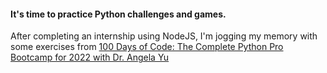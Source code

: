 #### It's time to practice Python challenges and games. 
After completing an internship using NodeJS, I'm jogging my memory with some exercises from 
[100 Days of Code: The Complete Python Pro Bootcamp for 2022 with Dr. Angela Yu](https://www.udemy.com/course/100-days-of-code/?utm_source=adwords&utm_medium=udemyads&utm_campaign=Python_v.PROF_la.EN_cc.US_ti.7380&utm_content=deal4584&utm_term=_._ag_78513466559_._ad_532070164200_._kw__._de_c_._dm__._pl__._ti_dsa-774930046209_._li_9023220_._pd__._&matchtype=&gclid=CjwKCAiAgbiQBhAHEiwAuQ6BknjAfRBRRD9BdVAVqUO04I_DrSgHeJmy1cIyokpyeTVGVwoHXYml2BoCaKUQAvD_BwE)
